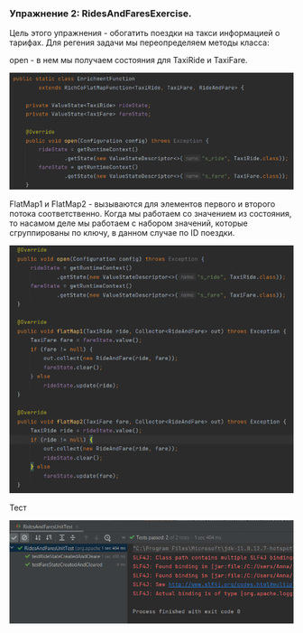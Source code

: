 <!--
Licensed to the Apache Software Foundation (ASF) under one
or more contributor license agreements.  See the NOTICE file
distributed with this work for additional information
regarding copyright ownership.  The ASF licenses this file
to you under the Apache License, Version 2.0 (the
"License"); you may not use this file except in compliance
with the License.  You may obtain a copy of the License at

  http://www.apache.org/licenses/LICENSE-2.0

Unless required by applicable law or agreed to in writing,
software distributed under the License is distributed on an
"AS IS" BASIS, WITHOUT WARRANTIES OR CONDITIONS OF ANY
KIND, either express or implied.  See the License for the
specific language governing permissions and limitations
under the License.
-->

### Упражнение 2: RidesAndFaresExercise.

Цель этого упражнения - обогатить поездки на такси информацией о тарифах.
Для регения задачи мы переопределяем методы класса:

open - в нем мы получаем состояния для TaxiRide и TaxiFare.

![](https://github.com/AnnaS33/flink-training/blob/master/2_ex_cod1.png)

FlatMap1 и FlatMap2 - вызываются для элементов первого и второго потока соответственно.
Когда мы работаем со значением из состояния, то насамом деле мы работаем с набором значений, которые сгруппированы по ключу, в данном случае по ID поездки.

![](https://github.com/AnnaS33/flink-training/blob/master/2_ex_cod2.png)

Тест

![](https://github.com/AnnaS33/flink-training/blob/master/2_ex_test.png)














